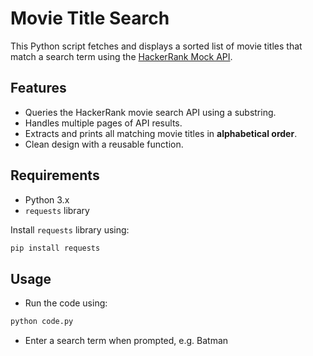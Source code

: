 # Movie Title Search

This Python script fetches and displays a sorted list of movie titles that match a search term using the [HackerRank Mock API](https://jsonmock.hackerrank.com/api/movies/search).

## Features

- Queries the HackerRank movie search API using a substring.
- Handles multiple pages of API results.
- Extracts and prints all matching movie titles in **alphabetical order**.
- Clean design with a reusable function.

## Requirements

- Python 3.x
- `requests` library

Install `requests` library using:

```bash
pip install requests
```

## Usage

- Run the code using:
```bash
python code.py
```
- Enter a search term when prompted, e.g. Batman